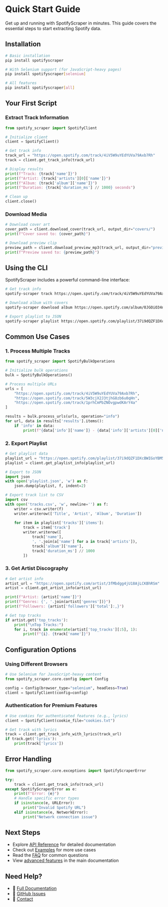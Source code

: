 # Quick Start Guide

Get up and running with SpotifyScraper in minutes. This guide covers the essential steps to start extracting Spotify data.

## Installation

```bash
# Basic installation
pip install spotifyscraper

# With Selenium support (for JavaScript-heavy pages)
pip install spotifyscraper[selenium]

# All features
pip install spotifyscraper[all]
```

## Your First Script

### Extract Track Information

```python
from spotify_scraper import SpotifyClient

# Initialize client
client = SpotifyClient()

# Get track info
track_url = "https://open.spotify.com/track/4iV5W9uYEdYUVa79Axb7Rh"
track = client.get_track_info(track_url)

# Display results
print(f"Track: {track['name']}")
print(f"Artist: {track['artists'][0]['name']}")
print(f"Album: {track['album']['name']}")
print(f"Duration: {track['duration_ms'] // 1000} seconds")

# Clean up
client.close()
```

### Download Media

```python
# Download cover art
cover_path = client.download_cover(track_url, output_dir="covers/")
print(f"Cover saved to: {cover_path}")

# Download preview clip
preview_path = client.download_preview_mp3(track_url, output_dir="previews/")
print(f"Preview saved to: {preview_path}")
```

## Using the CLI

SpotifyScraper includes a powerful command-line interface:

```bash
# Get track info
spotify-scraper track https://open.spotify.com/track/4iV5W9uYEdYUVa79Axb7Rh

# Download album with covers
spotify-scraper download album https://open.spotify.com/album/0JGOiO34nwfUdDrD612dOp

# Export playlist to JSON
spotify-scraper playlist https://open.spotify.com/playlist/37i9dQZF1DXcBWIGoYBM5M --output playlist.json
```

## Common Use Cases

### 1. Process Multiple Tracks

```python
from spotify_scraper import SpotifyBulkOperations

# Initialize bulk operations
bulk = SpotifyBulkOperations()

# Process multiple URLs
urls = [
    "https://open.spotify.com/track/4iV5W9uYEdYUVa79Axb7Rh",
    "https://open.spotify.com/track/5W3cjX2J3tjhG8zb6u0qHn",
    "https://open.spotify.com/track/1prhCmPbZNOvgpwdKArY4a"
]

results = bulk.process_urls(urls, operation="info")
for url, data in results['results'].items():
    if 'info' in data:
        print(f"{data['info']['name']} - {data['info']['artists'][0]['name']}")
```

### 2. Export Playlist

```python
# Get playlist data
playlist_url = "https://open.spotify.com/playlist/37i9dQZF1DXcBWIGoYBM5M"
playlist = client.get_playlist_info(playlist_url)

# Export to JSON
import json
with open('playlist.json', 'w') as f:
    json.dump(playlist, f, indent=2)

# Export track list to CSV
import csv
with open('tracks.csv', 'w', newline='') as f:
    writer = csv.writer(f)
    writer.writerow(['Title', 'Artist', 'Album', 'Duration'])
    
    for item in playlist['tracks']['items']:
        track = item['track']
        writer.writerow([
            track['name'],
            ', '.join(a['name'] for a in track['artists']),
            track['album']['name'],
            track['duration_ms'] // 1000
        ])
```

### 3. Get Artist Discography

```python
# Get artist info
artist_url = "https://open.spotify.com/artist/3fMbdgg4jU18AjLCKBhRSm"
artist = client.get_artist_info(artist_url)

print(f"Artist: {artist['name']}")
print(f"Genres: {', '.join(artist['genres'])}")
print(f"Followers: {artist['followers']['total']:,}")

# Get top tracks
if artist.get('top_tracks'):
    print("\nTop Tracks:")
    for i, track in enumerate(artist['top_tracks'][:5], 1):
        print(f"{i}. {track['name']}")
```

## Configuration Options

### Using Different Browsers

```python
# Use Selenium for JavaScript-heavy content
from spotify_scraper.core.config import Config

config = Config(browser_type="selenium", headless=True)
client = SpotifyClient(config=config)
```

### Authentication for Premium Features

```python
# Use cookies for authenticated features (e.g., lyrics)
client = SpotifyClient(cookie_file="cookies.txt")

# Get track with lyrics
track = client.get_track_info_with_lyrics(track_url)
if track.get('lyrics'):
    print(track['lyrics'])
```

## Error Handling

```python
from spotify_scraper.core.exceptions import SpotifyScraperError

try:
    track = client.get_track_info(track_url)
except SpotifyScraperError as e:
    print(f"Error: {e}")
    # Handle specific error types
    if isinstance(e, URLError):
        print("Invalid Spotify URL")
    elif isinstance(e, NetworkError):
        print("Network connection issue")
```

## Next Steps

- Explore [API Reference](API-Reference.md) for detailed documentation
- Check out [Examples](Examples.md) for more use cases
- Read the [FAQ](FAQ.md) for common questions
- View [advanced features](https://github.com/AliAkhtari78/SpotifyScraper#advanced-features) in the main documentation

## Need Help?

- 📖 [Full Documentation](https://spotifyscraper.readthedocs.io)
- 💬 [GitHub Issues](https://github.com/AliAkhtari78/SpotifyScraper/issues)
- 📧 [Contact](mailto:aliakhtari78@hotmail.com)